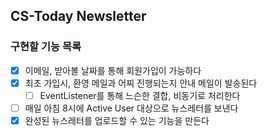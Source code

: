 ## CS-Today Newsletter

### 구현할 기능 목록
- [x] 이메일, 받아볼 날짜를 통해 회원가입이 가능하다
- [x] 최초 가입시, 환영 메일과 어찌 진행되는지 안내 메일이 발송된다
    - [ ] EventListener를 통해 느슨한 결합, 비동기로 처리한다
- [ ] 매일 아침 8시에 Active User 대상으로 뉴스레터를 보낸다
- [x] 완성된 뉴스레터를 업로드할 수 있는 기능을 만든다
